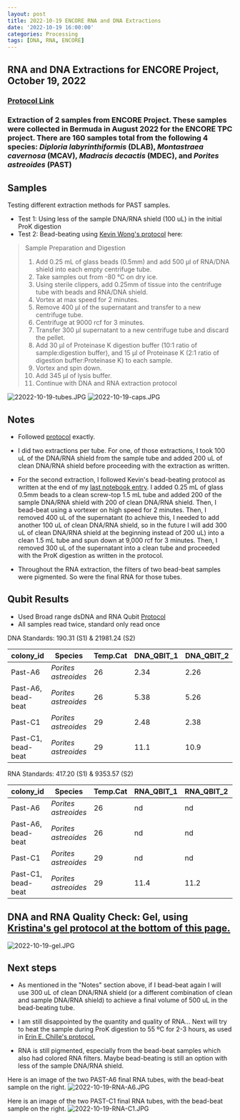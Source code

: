 ```yaml
---
layout: post
title: 2022-10-19 ENCORE RNA and DNA Extractions
date: '2022-10-19 16:00:00'
categories: Processing
tags: [DNA, RNA, ENCORE]
---
```


## RNA and DNA Extractions for ENCORE Project, October 19, 2022

### [Protocol Link](https://zdellaert.github.io/ZD_Putnam_Lab_Notebook/Protocols_Zymo_Quick_DNA_RNA_Miniprep_Plus/)

### Extraction of 2 samples from ENCORE Project. These samples were collected in Bermuda in August 2022 for the ENCORE TPC project. There are 160 samples total from the following 4 species: *Diploria labyrinthiformis* (DLAB), *Montastraea cavernosa* (MCAV), *Madracis decactis* (MDEC), and *Porites astreoides* (PAST)

## Samples

Testing different extraction methods for PAST samples.

- Test 1: Using less of the sample DNA/RNA shield (100 uL) in the initial ProK digestion
- Test 2: Bead-beating using [Kevin Wong's protocol](https://kevinhwong1.github.io/KevinHWong_Notebook/20201027-DNA-RNA-Extractions-Porites-July-Bleaching-Experiment/) here:

> Sample Preparation and Digestion
>
> 1. Add 0.25 mL of glass beads (0.5mm) and add 500 μl of RNA/DNA shield into each empty centrifuge tube.
> 2. Take samples out from -80 °C on dry ice.
> 3. Using sterile clippers, add 0.25mm of tissue into the centrifuge tube with beads and RNA/DNA shield.
> 4. Vortex at max speed for 2 minutes.
> 5. Remove 400 μl of the supernatant and transfer to a new centrifuge tube.
> 6. Centrifuge at 9000 rcf for 3 minutes.
> 7. Transfer 300 μl supernatant to a new centrifuge tube and discard the pellet.
> 8. Add 30 μl of Proteinase K digestion buffer (10:1 ratio of sample:digestion buffer), and 15 μl of Proteinase K (2:1 ratio of digestion buffer:Proteinase K) to each sample.
> 9. Vortex and spin down.
> 10. Add 345 μl of lysis buffer.
> 11. Continue with DNA and RNA extraction protocol

![22022-10-19-tubes.JPG](https://github.com/zdellaert/ZD_Putnam_Lab_Notebook/blob/master/images/samples/2022-10-19-tubes.JPG?raw=true)
![2022-10-19-caps.JPG](https://github.com/zdellaert/ZD_Putnam_Lab_Notebook/blob/master/images/samples/2022-10-19-caps.JPG?raw=true)

## Notes

- Followed [protocol](https://zdellaert.github.io/ZD_Putnam_Lab_Notebook/Protocols_Zymo_Quick_DNA_RNA_Miniprep_Plus/) exactly.

- I did two extractions per tube. For one, of those extractions, I took 100 uL of the DNA/RNA shield from the sample tube and added 200 uL of clean DNA/RNA shield before proceeding with the extraction as written.

- For the second extraction, I followed Kevin's bead-beating protocol as written at the end of my [last notebook entry](https://zdellaert.github.io/ZD_Putnam_Lab_Notebook/ENCORE-RNA-DNA-Extractions-2022-10-17/). I added 0.25 mL of glass 0.5mm beads to a clean screw-top 1.5 mL tube and added 200 of the sample DNA/RNA shield with 200 of clean DNA/RNA shield. Then, I bead-beat using a vortexer on high speed for 2 minutes. Then, I removed 400 uL of the supernatant (to achieve this, I needed to add another 100 uL of clean DNA/RNA shield, so in the future I will add 300 uL of clean DNA/RNA shield at the beginning instead of 200 uL) into a clean 1.5 mL tube and spun down at 9,000 rcf for 3 minutes. Then, I removed 300 uL of the supernatant into a clean tube and proceeded with the ProK digestion as written in the protocol.

- Throughout the RNA extraction, the filters of two bead-beat samples were pigmented. So were the final RNA for those tubes.

## Qubit Results

- Used Broad range dsDNA and RNA Qubit [Protocol](https://meschedl.github.io/MESPutnam_Open_Lab_Notebook/Qubit-Protocol/)
- All samples read twice, standard only read once

 DNA Standards: 190.31 (S1) & 21981.24 (S2)

| colony_id | Species              | Temp.Cat | DNA_QBIT_1 | DNA_QBIT_2 | DNA_QBIT_AVG |
|-----------|----------------------|----------|------------|------------|--------------|
| Past-A6   | *Porites astreoides* | 26       | 2.34       | 2.26       | 2.3          |
| Past-A6, bead-beat   | *Porites astreoides* | 26       | 5.38       | 5.26       | 5.32         |
| Past-C1   | *Porites astreoides* | 29       | 2.48       | 2.38       | 2.43         |
| Past-C1, bead-beat   | *Porites astreoides* | 29       | 11.1       | 10.9       | 11           |

 RNA Standards: 417.20 (S1) & 9353.57 (S2)

| colony_id | Species              | Temp.Cat | RNA_QBIT_1 | RNA_QBIT_2 | RNA_QBIT_AVG |
|-----------|----------------------|----------|------------|------------|--------------|
| Past-A6   | *Porites astreoides* | 26       | nd         | nd         | 0            |
| Past-A6, bead-beat   | *Porites astreoides* | 26       | nd         | nd         | 0            |
| Past-C1   | *Porites astreoides* | 29       | nd         | nd         | 0            |
| Past-C1, bead-beat   | *Porites astreoides* | 29       | 11.4       | 11.2       | 11.3         |

## DNA and RNA Quality Check: Gel, using [Kristina's gel protocol at the bottom of this page.](https://zdellaert.github.io/ZD_Putnam_Lab_Notebook/Protocols_Zymo_Quick_DNA_RNA_Miniprep_Plus/)

![2022-10-19-gel.JPG](https://github.com/zdellaert/ZD_Putnam_Lab_Notebook/blob/master/images/gels/2022-10-19-gel.JPG?raw=true)

## Next steps

- As mentioned in the "Notes" section above, if I bead-beat again I will use 300 uL of clean DNA/RNA shield (or a different combination of clean and sample DNA/RNA shield) to achieve a final volume of 500 uL in the bead-beating tube.

- I am still disappointed by the quantity and quality of RNA... Next will try to heat the sample during ProK digestion to 55 ºC for 2-3 hours, as used in [Erin E. Chille's protocol.](https://echille.github.io/E.-Chille-Open-Lab-Notebook/Protocol-for-DNA-RNA-Extractions-of-Montipora-Coral-Larvae-Using-Zymo-Duet-Extraction-Kit/)

- RNA is still pigmented, especially from the bead-beat samples which also had colored RNA filters. Maybe bead-beating is still an option with less of the sample DNA/RNA shield.

Here is an image of the two PAST-A6 final RNA tubes, with the bead-beat sample on the right.
![2022-10-19-RNA-A6.JPG](https://github.com/zdellaert/ZD_Putnam_Lab_Notebook/blob/master/images/samples/2022-10-19-RNA-A6.JPG?raw=true)

Here is an image of the two PAST-C1 final RNA tubes, with the bead-beat sample on the right.
![2022-10-19-RNA-C1.JPG](https://github.com/zdellaert/ZD_Putnam_Lab_Notebook/blob/master/images/samples/2022-10-19-RNA-C1.JPG?raw=true)